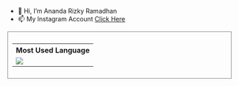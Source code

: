 - 👋 Hi, I’m Ananda Rizky Ramadhan
- 📫 My Instagram Account <a href="https://www.instagram.com/anandarizkyrm">Click Here</a>




<div style="border:1px solid gray;padding:10px;display:flex;align-item:center;justify-content:center">
  <table>
    <tr>
     <th>
      Most Used Language
    </th>
    </tr>
    <tr>
      <td> <img src="https://github-readme-stats.vercel.app/api/top-langs/?username=anandarizky12&show_icons=true&theme=react"></td>
   </tr>
  
  </table>
</div>


<!---
anandarizky12/anandarizky12 is a ✨ special ✨ repository because its `README.md` (this file) appears on your GitHub profile.
You can click the Preview link to take a look at your changes.
--->
